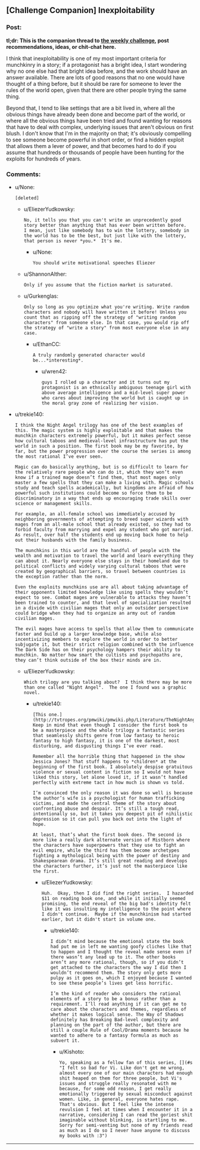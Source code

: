## [Challenge Companion] Inexploitability

### Post:

**tl;dr: This is the companion thread to [the weekly challenge](https://www.reddit.com/r/rational/comments/7d7nx2/biweekly_challenge_inexploitability/), post recommendations, ideas, or chit-chat here.**

I think that inexploitability is one of my most important criteria for munchkinry in a story; if a protagonist has a bright idea, I start wondering why no one else had that bright idea before, and the work should have an answer available. There are lots of good reasons that no one would have thought of a thing before, but it should be rare for someone to lever the rules of the world open, given that there are other people trying the same thing.

Beyond that, I tend to like settings that are a bit lived in, where all the obvious things have already been done and become part of the world, or where all the obvious things have been tried and found wanting for reasons that have to deal with complex, underlying issues that aren't obvious on first blush. I don't know that I'm in the majority on that; it's obviously compelling to see someone become powerful in short order, or find a hidden exploit that allows them a lever of power, and that becomes hard to do if you assume that hundreds or thousands of people have been hunting for the exploits for hundreds of years.

### Comments:

- u/None:
  ```
  [deleted]
  ```

  - u/EliezerYudkowsky:
    ```
    No, it tells you that you can't write an unprecedently good story better than anything that has ever been written before.  I mean, just like somebody has to win the lottery, somebody in the world has to be the best, but just like with the lottery, that person is never *you.*  It's me.
    ```

    - u/None:
      ```
      You should write motivational speeches Eliezer
      ```

  - u/ShannonAlther:
    ```
    Only if you assume that the fiction market is saturated.
    ```

  - u/Gurkenglas:
    ```
    Only so long as you optimize what you're writing. Write random characters and nobody will have written it before! Unless you count that as ripping off the strategy of "writing random characters" from someone else. In that case, you would rip off the strategy of "write a story" from most everyone else in any case.
    ```

    - u/EthanCC:
      ```
      A truly randomly generated character would be...*interesting*.
      ```

      - u/wren42:
        ```
        guys I rolled up a character and it turns out my protagonist is an ethnically ambiguous teenage girl with above average intelligence and a mid-level super power who cares about improving the world but is caught up in the moral gray zone of realizing her vision.
        ```

- u/trekie140:
  ```
  I think the Night Angel trilogy has one of the best examples of this. The magic system is highly exploitable and that makes the munchkin characters extremely powerful, but it makes perfect sense how cultural taboos and medieval-level infrastructure has put the world in such a position. The first book may be my favorite, by far, but the power progression over the course the series is among the most rational I’ve ever seen. 

  Magic can do basically anything, but is so difficult to learn for the relatively rare people who can do it, which they won’t even know if a trained mage doesn’t find them, that most mages only master a few spells that they can make a living with. Magic schools study and teach spells academically, but kingdoms are afraid of how powerful such institutions could become so force them to be discriminatory in a way that ends up encouraging trade skills over science or management skills. 

  For example, an all-female school was immediately accused by neighboring governments of attempting to breed super wizards with mages from an all-male school that already existed, so they had to forbid faculty from marrying and expel any student who got married. As result, over half the students end up moving back home to help out their husbands with the family business.

  The munchkins in this world are the handful of people with the wealth and motivation to travel the world and learn everything they can about it. Nearly everyone else stays in their homeland due to political conflicts and widely varying cultural taboos that were created by geographical barriers, so travel between countries is the exception rather than the norm. 

  Even the exploits munchkins use are all about taking advantage of their opponents limited knowledge like using spells they wouldn’t expect to see. Combat mages are vulnerable to attacks they haven’t been trained to counter, and that level of specialization resulted in a divide with civilian mages that only an outsider perspective could bridge when they had to organize an army out of random civilian mages.

  The evil mages have access to spells that allow them to communicate faster and build up a larger knowledge base, while also incentivizing members to explore the world in order to better subjugate it, but their strict religion combined with the influence The Dark Side has on their psychology hampers their ability to munchkin. No matter how smart the cultists and psychopaths are, they can’t think outside of the box their minds are in.
  ```

  - u/EliezerYudkowsky:
    ```
    Which trilogy are you talking about?  I think there may be more than one called "Night Angel".  The one I found was a graphic novel.
    ```

    - u/trekie140:
      ```
      [This one.](http://tvtropes.org/pmwiki/pmwiki.php/Literature/TheNightAngelTrilogy) Keep in mind that even though I consider the first book to be a masterpiece and the whole trilogy a fantastic series that seamlessly shifts genre from low fantasy to heroic fantasy to high fantasy, it is one of the darkest, most disturbing, and disgusting things I’ve ever read.

      Remember all the horrible thing that happened in the show Jessica Jones? That stuff happens to *children* at the beginning of the first book. I absolutely despise gratuitous violence or sexual content in fiction so I would not have liked this story, let alone loved it, if it wasn’t handled perfectly with extreme tact in how much is shown vs told.

      I’m convinced the only reason it was done so well is because the author’s wife is a psychologist for human trafficking victims, and made the central theme of the story about confronting abuse and despair. It’s still a tough read, intentionally so, but it takes you deepest pit of nihilistic depression so it can pull you back out into the light of hope.

      At least, that’s what the first book does. The second is more like a really dark alternate version of Mistborn where the characters have superpowers that they use to fight an evil empire, while the third has them become archetypes fighting a mythological being with the power of destiny and Shakespearean drama. It’s still great reading and develops the characters further, it’s just not the masterpiece like the first.
      ```

      - u/EliezerYudkowsky:
        ```
        Huh.  Okay, then I did find the right series.  I hazarded $11 on reading book one, and while it initially seemed promising, the end reveal of the big bad's identity felt like it was insulting my intelligence to the point where I didn't continue.  Maybe if the munchkinism had started earlier, but it didn't start in volume one.
        ```

        - u/trekie140:
          ```
          I didn’t mind because the emotional state the book had put me in left me wanting goofy cliches like that to happen and I thought the reveal made sense even if there wasn’t any lead up to it. The other books aren’t any more rational, though, so if you didn’t get attached to the characters the way I did then I wouldn’t recommend them. The story only gets more pulpy as it goes on, which I enjoyed because I wanted to see these people’s lives get less horrific.

          I’m the kind of reader who considers the rational elements of a story to be a bonus rather than a requirement. I’ll read anything if it can get me to care about the characters and themes, regardless of whether it makes logical sense. The Way of Shadows definitely has Breaking Bad-level complexity and planning on the part of the author, but there are still a couple Rule of Cool/Drama moments because he wanted to adhere to a fantasy formula as much as subvert it.
          ```

          - u/Kishoto:
            ```
            Yo, speaking as a fellow fan of this series, [](#s "I felt so bad for Vi. Like don't get me wrong, almost every one of our main characters had enough shit heaped on them for three people, but Vi's issues and struggle really resonated with me because, for some odd reason, I get really emotionally triggered by sexual misconduct against women. Like, in general, everyone hates rape. That's obvious. But I feel like the intense revulsion I feel at times when I encounter it in a narrative, considering I can read the goriest shit imaginable without blinking, is startling to me. Sorry for semi-venting but none of my friends read as much as I do so I never have anyone to discuss my books with :3")
            ```

---

